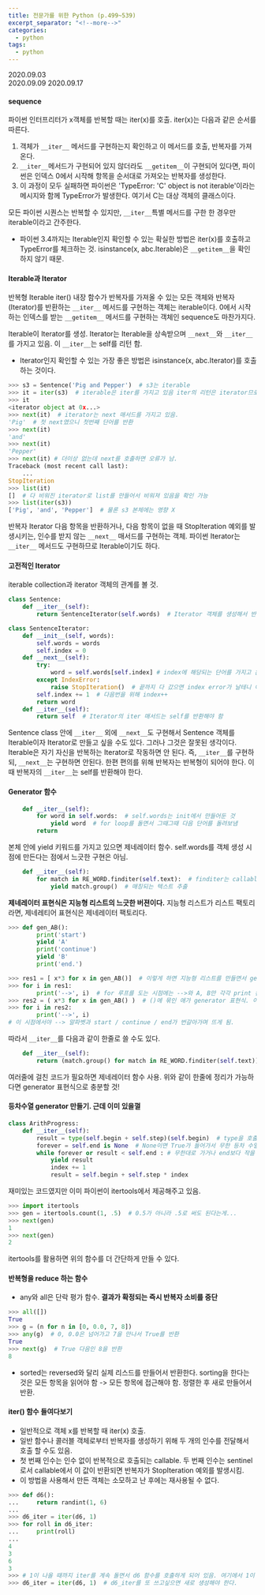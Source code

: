 ```yaml
---
title: 전문가를 위한 Python (p.499~539)
excerpt_separator: "<!--more-->"
categories:
  - python
tags:
  - python
---
```


2020.09.03  
2020.09.09
2020.09.17

#### sequence

파이썬 인터프리터가 x객체를 반복할 때는 iter(x)를 호출.
iter(x)는 다음과 같은 순서를 따른다.

1. 객체가 `__iter__` 메서드를 구현하는지 확인하고 이 메서드를 호출, 반복자를 가져온다.
1. `__iter__`메서드가 구현되어 있지 않더라도 `__getitem__`이 구현되어 있다면, 파이썬은 인덱스 0에서 시작해 항목을 순서대로 가져오는 반복자를 생성한다.
1. 이 과정이 모두 실패하면 파이썬은 'TypeError: 'C' object is not iterable'이라는 메시지와 함께 TypeError가 발생한다. 여기서 C는 대상 객체의 클래스이다.

모든 파이썬 시퀀스는 반복할 수 있지만,
`__iter__`특별 메서드를 구한 한 경우만 iterable이라고 간주한다.

* 파이썬 3.4까지는 Iterable인지 확인할 수 있는 확실한 방법은 iter(x)를 호출하고 TypeError를 체크하는 것. isinstance(x, abc.Iterable)은 `__getitem__`을 확인하지 않기 때문.

#### Iterable과 Iterator

반복형 Iterable
iter() 내장 함수가 반복자를 가져올 수 있는 모든 객체와 반복자(Iterator)를 반환하는 `__iter__` 메서드를 구현하는 객체는 iterable이다. 0에서 시작하는 인덱스를 받는 `__getitem__` 메서드를 구현하는 객체인 sequence도 마찬가지다.

Iterable이 Iterator를 생성.
Iterator는 Iterable을 상속받으며 `__next__`와 `__iter__`를 가지고 있음. 이 `__iter__`는 self를 리턴 함.

* Iterator인지 확인할 수 있는 가장 좋은 방법은 isinstance(x, abc.Iterator)를 호출하는 것이다.

```python
>>> s3 = Sentence('Pig and Pepper')  # s3는 iterable
>>> it = iter(s3)  # iterable은 iter를 가지고 있음 iter의 리턴은 iterator므로 it은 iterator.
>>> it
<iterator object at 0x...>
>>> next(it)  # iterator는 next 매서드를 가지고 있음.
'Pig'  # 첫 next였으니 첫번째 단어를 반환
>>> next(it)
'and'
>>> next(it)
'Pepper'
>>> next(it) # 더이상 없는데 next를 호출하면 오류가 남.
Traceback (most recent call last):
    ...
StopIteration
>>> list(it)
[]  # 다 비워진 iterator로 list를 만들어서 비워져 있음을 확인 가능
>>> list(iter(s3))
['Pig', 'and', 'Pepper']  # 물론 s3 본체에는 영향 X
```

반복자 Iterator
다음 항목을 반환하거나, 다음 항목이 없을 때 StopIteration 예외를 발생시키는, 인수를 받지 않는 `__next__` 매서드를 구현하는 객체. 파이썬 Iterator는 `__iter__` 메서드도 구현하므로 Iterable이기도 하다.

#### 고전적인 Iterator

iterable collection과 iterator 객체의 관계를 볼 것.

```python
class Sentence:
    def __iter__(self):
        return SentenceIterator(self.words)  # Iterator 객체를 생성해서 반환

class SentenceIterator:
    def __init__(self, words):
        self.words = words
        self.index = 0
    def __next__(self):
        try:
            word = self.words[self.index] # index에 해당되는 단어를 가지고 온다
        except IndexError:
            raise StopIteration()  # 끝까지 다 갔으면 index error가 날테니 이를 stop iteration을 발생시키도록 한다.
        self.index += 1  # 다음번을 위해 index++
        return word
    def __iter__(self):
        return self  # Iterator의 iter 매서드는 self를 반환해야 함

```

Sentence class 안에 `__iter__` 외에 `__next__`도 구현해서 Sentence 객체를 Iterable이자 Iterator로 만들고 싶을 수도 있다. 그러나 그것은 잘못된 생각이다. Iterable은 자기 자신을 반복하는 Iterator로 작동하면 안 된다. 즉, `__iter__`를 구현하되, `__next__`는 구현하면 안된다. 한편 편의를 위해 반복자는 반복형이 되어야 한다. 이때 반복자의 `__iter__`는 self를 반환해야 한다.

#### Generator 함수

```python
    def __iter__(self):
        for word in self.words:  # self.words는 init에서 만들어둔 것
            yield word  # for loop를 돌면서 그때그때 다음 단어를 돌려보냄
        return
```

본체 안에 yield 키워드를 가지고 있으면 제네레이터 함수.
self.words를 객체 생성 시점에 만든다는 점에서 느긋한 구현은 아님.

```python
    def __iter__(self):
        for match in RE_WORD.finditer(self.text):  # finditer는 callable iterator object를 반환 -> 그걸 하나씩 따라감
            yield match.group()  # 매칭되는 텍스트 추출
```

__제네레이터 표현식은 지능형 리스트의 느긋한 버젼이다.__
지능형 리스트가 리스트 팩토리라면, 제네레티어 표현식은 제네레이터 팩토리다.

```python
>>> def gen_AB():
        print('start')
        yield 'A'
        print('continue')
        yield 'B'
        print('end.')

>>> res1 = [ x*3 for x in gen_AB()]  # 이렇게 하면 지능형 리스트를 만들면서 gen_AB를 호출해서 이 시점에 start, continue, end가 print 된다.
>>> for i in res1:
        print('-->', i)  # for 루프를 도는 시점에는 -->와 A, B만 각각 print 된다.
>>> res2 = ( x*3 for x in gen_AB() )  # ()에 묶인 애가 generator 표현식. 이 시점에서는 start / continue / end.가 뜨지 않았다.
>>> for i in res2:
        print('-->', i)
# 이 시점에서야 --> 알파벳과 start / continue / end가 번갈아가며 뜨게 됨.
```

따라서 `__iter__`를 다음과 같이 한줄로 쓸 수도 있다.

```python
    def __iter__(self):
        return (match.group() for match in RE_WORD.finditer(self.text))
```

여러줄에 걸친 코드가 필요하면 제네레이터 함수 사용. 위와 같이 한줄에 정리가 가능하다면 generator 표현식으로 충분할 것!

#### 등차수열 generator 만들기. 근데 이미 있을껄

```python
class ArithProgress:
    def __iter__(self):
        result = type(self.begin + self.step)(self.begin)  # type을 호출한 결과가 int가 나오면 int(self.begin) 요런식으로 될 것, return이 type이라는 것도 충격 그게 callable인 것도 충격
        forever = self.end is None  # None이면 True가 들어가서 무한 등차 수열
        while forever or result < self.end : # 무한대로 가거나 end보다 작을 동안
            yield result
            index += 1
            result = self.begin + self.step * index
```

재미있는 코드였지만 이미 파이썬이 itertools에서 제공해주고 있음.

```python
>>> import itertools
>>> gen = itertools.count(1, .5)  # 0.5가 아니라 .5로 써도 된다는게...
>>> next(gen)
1
>>> next(gen)
2
```

itertools를 활용하면 위의 함수를 더 간단하게 만들 수 있다.

#### 반복형을 reduce 하는 함수

* any와 all은 단락 평가 함수. __결과가 확정되는 즉시 반복자 소비를 중단__

```python
>>> all([])
True
>>> g = (n for n in [0, 0.0, 7, 8])
>>> any(g)  # 0, 0.0은 넘어가고 7을 만나서 True를 반환
True
>>> next(g)  # True 다음인 8을 반환
8
```

* sorted는 reversed와 달리 실제 리스드를 만들어서 반환한다. sorting을 한다는 것은 모든 항목을 읽어야 함 -> 모든 항목에 접근해야 함. 정렬한 후 새로 만들어서 반환.

#### iter() 함수 들여다보기

* 일반적으로 객체 x를 반복할 때 iter(x) 호출.
* 일반 함수나 콜러블 객체로부터 반복자를 생성하기 위해 두 개의 인수를 전달해서 호출 할 수도 있음.
* 첫 번째 인수는 인수 없이 반복적으로 호출되는 callable. 두 번째 인수는 sentinel로서 callable에서 이 값이 반환되면 반복자가 StopIteration 예외를 발생시킴.
* 이 방법을 사용해서 만든 객체는 소모하고 난 후에는 재사용될 수 없다.

```python
>>> def d6():
...     return randint(1, 6)
...
>>> d6_iter = iter(d6, 1)
>>> for roll in d6_iter:
...     print(roll)
...
4
3
6
3
>>> # 1이 나올 때까지 iter를 계속 돌면서 d6 함수를 호출하게 되어 있음. 여기에서 1이 나왔을 것임을 알 수 있다.
>>> d6_iter = iter(d6, 1)  # d6_iter를 또 쓰고싶으면 새로 생성해야 한다.
```
